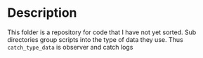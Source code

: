 # Description
This folder is a repository for code that I have not yet sorted. Sub directories group scripts into the type of data they use. Thus `catch_type_data` is observer and catch logs

